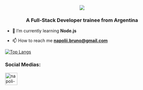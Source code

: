 <h1 align="center">
  <img align="center" src="https://readme-typing-svg.herokuapp.com?color=%23FFFFFF&size=30&lines=Hi+%F0%9F%91%8B%2C+I'm+Bruno"/>
</h1>

<h3 align="center">A Full-Stack Developer trainee from Argentina</h3>

- 🌱 I’m currently learning **Node.js**

- 📫 How to reach me **napolii.bruno@gmail.com**


[![Top Langs](https://github-readme-stats.vercel.app/api/top-langs/?username=anuraghazra&layout=compact)](https://github.com/anuraghazra/github-readme-stats)


<h3 align="left">Social Medias:</h3>
<p align="left">
<a href="https://www.linkedin.com/in/napoli-bruno/" target="blank"><img align="center" src="https://user-images.githubusercontent.com/83146564/134292366-61b21a2b-d31c-4b98-921c-1b12c6a09aa8.png" alt="napoli-bruno" height="40" width="40" /></a>

</p>


<!-- ### Hi there 👋 -->

<!--
**brunonapoli/brunonapoli** is a ✨ _special_ ✨ repository because its `README.md` (this file) appears on your GitHub profile.

Here are some ideas to get you started:

- 🔭 I’m currently working on ...
- 🌱 I’m currently learning ...
- 👯 I’m looking to collaborate on ...
- 🤔 I’m looking for help with ...
- 💬 Ask me about ...
- 📫 How to reach me: ...
- 😄 Pronouns: ...
- ⚡ Fun fact: ...
-->
